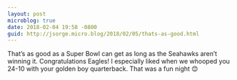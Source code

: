 ```yaml
---
layout: post
microblog: true
date: 2018-02-04 19:58 -0800
guid: http://jsorge.micro.blog/2018/02/05/thats-as-good.html
---
```

That’s as good as a Super Bowl can get as long as the Seahawks aren’t winning it. Congratulations Eagles! I especially liked when we whooped you 24-10 with your golden boy quarterback. That was a fun night 😊
